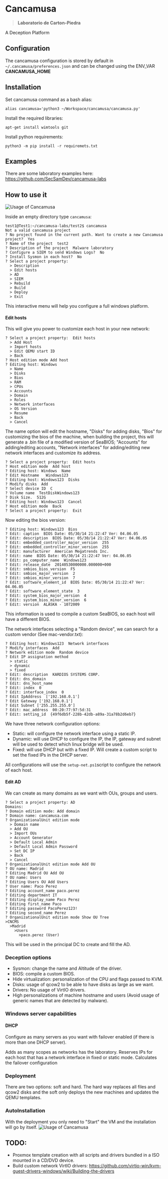 # Cancamusa 
> **Laboratorio de Carton-Piedra**

A Deception Platform

## Configuration
The cancamusa configuration is stored by default in `~/.cancamusa/preferences.json` and can be changed using the ENV_VAR **CANCAMUSA_HOME**

## Installation

Set cancamusa command as a bash alias:
```
alias cancamusa='python3 ~/Workspace/cancamusa/cancamusa.py'
```

Install the required libraries: 
```
apt-get install wimtools git
```

Install python requirements:
```
python3 -m pip install -r requiremets.txt
```

## Examples

There are some laboratory examples here: https://github.com/SecSamDev/cancamusa-labs

## How to use it

![Usage of Cancamusa](./img/UsageOfCancamusa.gif)

Inside an empty directory type `cancamusa`:
```
test1@Test1:~/cancamusa-labs/test2$ cancamusa
Not a valid cancamusa project
? No project found in the current path. Want to create a new Cancamusa project?  Yes
? Name of the project  test2
? Description of the project  Malware laboratory
? Configure a SIEM to send Windows Logs?  No
? Install Sysmon in each host?  No
? Select a project property:  
  > Description
  > Edit hosts
  > AD
  > SIEM
  > Rebuild
  > Build
  > Deploy
  > Exit
```
This interactive menu will help you configure a full windows platform.

#### Edit hosts
This will give you power to customize each host in your new network:
```
? Select a project property:  Edit hosts
  > Add Host
  > Import hosts
  > Edit QEMU start ID
  > Back
? Host edition mode Add host
? Editing host: Windows
  > Name
  > Disks
  > Bios
  > RAM
  > CPUs
  > Accounts
  > Domain
  > Roles
  > Network interfaces
  > OS Version
  > Resume
  > Back
  > Cancel
```
The name option will edit the hostname, "Disks" for adding disks, "Bios" for customizing the bios of the machine, when building the project, this will generate a .bin file of a modified version of SeaBIOS; "Accounts" for adding/editing accounts, "Network interfaces" for adding/editing new network interfaces and customize its address.
```
? Select a project property:  Edit hosts
? Host edition mode  Add host
? Editing host: Windows  Name
? Edit Hostname   Windows123
? Editing host: Windows123  Disks
? Modify disks  Add
? Select device ID  C
? Volume name  TestDiskWindows123
? Disk Size.  512G
? Editing host: Windows123  Cancel
? Host edition mode  Back
? Select a project property:  Exit
```

Now editing the bios version:
```
? Editing host: Windows123  Bios
? Edit: caption  BIOS Date: 05/30/14 21:22:47 Ver: 04.06.05
? Edit: description  BIOS Date: 05/30/14 21:22:47 Ver: 04.06.05
? Edit: embedded_controller_major_version  255
? Edit: embedded_controller_minor_version  255
? Edit: manufacturer  American Megatrends Inc.
? Edit: name  BIOS Date: 05/30/14 21:22:47 Ver: 04.06.05
? Edit: ps_computer_name  Windows123
? Edit: release_date  20140530000000.000000+000
? Edit: smbios_bios_version  F5
? Edit: smbios_major_version  2
? Edit: smbios_minor_version  7
? Edit: software_element_id  BIOS Date: 05/30/14 21:22:47 Ver: 04.06.05
? Edit: software_element_state  3
? Edit: system_bios_major_version  4
? Edit: system_bios_minor_version  6
? Edit: version  ALASKA - 1072009
```
This information is used to compile a custom SeaBIOS, so each host will have a different BIOS.

The network interfaces selecting a "Random device", we can search for a custom vendor (See mac-vendor.txt):
```
? Editing host: Windows123  Network interfaces
? Modify interfaces  Add
? Network edition mode  Random device
? Edit IP assignation method
  > static
  > dynamic
  > fixed
? Edit: description  KARDIOS SYSTEMS CORP.
? Edit: dns_domain  
? Edit: dns_host_name  
? Edit: index  0
? Edit: interface_index  0
? Edit IpAddress  ['192.168.0.1']
? Edit Gateway ['192.168.0.1']
? Edit Subnet ['255.255.255.0']
? Edit: mac_address  00:20:77:97:5d:31
? Edit: setting_id  {49f6db5f-228b-42db-a89a-31a78b2d6eb7}
```

We have three network configuration options:
* Static: will configure the network interface using a static IP.
* Dynamic: will use DHCP to configure the IP, the IP, gateway and subnet will be used to detect which linux bridge will be used.
* Fixed: will use DHCP but with a fixed IP. Will create a custom script to set the fixed IPs in the DHCP server.

All configurations will use the `setup-net.ps1`script to configure the network of each host.

#### Edit AD

We can create as many domains as we want with OUs, groups and users.

```
? Select a project property: AD
Domains:
? Domain edition mode: Add domain
? Domain name: cancamusa.com
? OrganizationalUnit edition mode
  > Domain name
  > Add OU
  > Import OUs
  > Account Generator
  > Default Local Admin
  > Default Local Admin Password
  > Set DC IP
  > Back
  > Cancel
? OrganizationalUnit edition mode Add OU
? OU name: Madrid
? Editing Madrid OU Add OU
? OU name: Users
? Editing Users OU Add Users
? User name: Paco Perez
? Editing account_name paco.perez
? Editing department IT
? Editing display_name Paco Perez
? Editing first_name Paco
? Editing password PacoPerez123!
? Editing second_name Perez
? OrganizationalUnit edition mode Show OU Tree
>CNCMS
  >Madrid
    >Users
      >paco.perez (User)
```
This will be used in the principal DC to create and fill the AD.

### Deception options
* Sysmon: change the name and Altitude of the driver.
* BIOS: compile a custom BIOS.
* Hide virtualization: personalization of the CPU and flags passed to KVM.
* Disks: usage of qcow2 to be able to have disks as large as we want.
* Drivers: No usage of VirtIO drivers.
* High personalizations of machine hostname and users (Avoid usage of generic names that are detected by malware).

### Windows server capabilities

#### DHCP
Configure as many servers as you want with failover enabled (if there is more than one DHCP server).

Adds as many scopes as networks has the laboratory.
Reserves IPs for each host that has a network interface in fixed or static mode.
Calculates the failover configuration

### Deployment

There are two options: soft and hard. The hard way replaces all files and qcow2 disks and the soft only deploys the new machines and updates the QEMU templates.

### AutoInstallation

With the deployment you only need to "Start" the VM and the installation will go by itself.
![Usage of Cancamusa](./img/Win7Install.gif)

## TODO:
- Proxmox template creation with all scripts and drivers bundled in a ISO mounted in a CD/DVD device.
- Build custom network VirtIO drivers: https://github.com/virtio-win/kvm-guest-drivers-windows/wiki/Building-the-drivers


